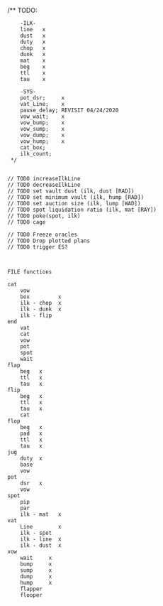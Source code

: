 /**
        TODO:

        -ILK-
        line   x 
        dust   x
        duty   x 
        chop   x
        dunk   x
        mat    x
        beg    x
        ttl    x
        tau    x

        -SYS-
        pot_dsr;     x
        vat_Line;    x
        pause_delay; REVISIT 04/24/2020
        vow_wait;    x
        vow_bump;    x
        vow_sump;    x
        vow_dump;    x
        vow_hump;    x
        cat_box;
        ilk_count;
     */


    // TODO increaseIlkLine
    // TODO decreaseIlkLine
    // TODO set vault dust (ilk, dust [RAD])
    // TODO set minimum vault (ilk, hump [RAD])
    // TODO set auction size (ilk, lump [WAD])
    // TODO spot liquidation ratio (ilk, mat [RAY])
    // TODO poke(spot, ilk)
    // TODO cage
    
    // TODO Freeze oracles
    // TODO Drop plotted plans
    // TODO trigger ES?



    FILE functions

    cat
        vow
        box         x
        ilk - chop  x
        ilk - dunk  x
        ilk - flip
    end
        vat
        cat
        vow
        pot
        spot
        wait
    flap
        beg   x
        ttl   x
        tau   x
    flip
        beg   x
        ttl   x
        tau   x
        cat
    flop
        beg   x
        pad   x
        ttl   x
        tau   x
    jug
        duty  x
        base
        vow
    pot
        dsr   x
        vow
    spot
        pip
        par
        ilk - mat   x
    vat
        Line        x
        ilk - spot
        ilk - line  x
        ilk - dust  x
    vow
        wait     x
        bump     x
        sump     x
        dump     x
        hump     x
        flapper
        flooper


                
